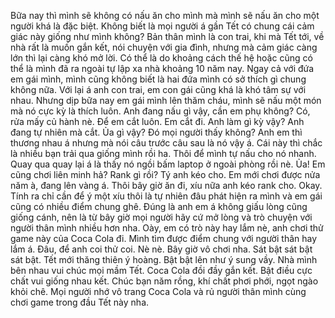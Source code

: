 Bữa nay thì mình sẽ không có nấu ăn cho mình mà mình sẽ nấu ăn cho một người khá là đặc biệt. Không biết là mọi người á gần Tết có chung cái cảm giác này giống như mình không? Bản thân mình là con trai, khi mà Tết tới, về nhà rất là muốn gắn kết, nói chuyện với gia đình, nhưng mà cảm giác càng lớn thì lại càng khó mở lời. Có thể là do khoảng cách thế hệ hoặc cũng có thể là mình đã ra ngoài tự lập xa nhà khoảng 10 năm nay. Ngay cả với đứa em gái mình, mình cũng không biết là hai đứa mình có sở thích gì chung không nữa. Với lại á anh con trai, em con gái cũng khá là khó tâm sự với nhau. Nhưng dịp bữa nay em gái mình lên thăm cháu, mình sẽ nấu một món mà nó cực kỳ là thích luôn. Anh đang nấu gì vậy, cần em phụ không? Có, rửa mấy củ hành nè. Để em cắt luôn. Em cắt đi. Anh làm gì kỳ vậy? Anh đang tự nhiên mà cắt. Ủa gì vậy? Đó mọi người thấy không? Anh em thì thương nhau á nhưng mà nói câu trước câu sau là nó vậy á. Cái này thì chắc là nhiều bạn trải qua giống mình rồi ha. Thôi để mình tự nấu cho nó nhanh. Quay qua quay lại á là thấy nó ngồi bấm laptop ở ngoài phòng rồi nè. Ủa! Em cũng chơi liên minh hả? Rank gì rồi? Tý anh kéo cho. Em mới chơi được nửa năm à, đang lên vàng á. Thôi bây giờ ăn đi, xíu nữa anh kéo rank cho. Okay. Tính ra chỉ cần để ý một xíu thôi là tự nhiên đâu phát hiện ra mình và em gái cũng có nhiều điểm chung ghê. Đúng là anh em á không giấu lòng cũng giống cánh, nên là từ bây giờ mọi người hãy cứ mở lòng và trò chuyện với người thân mình nhiều hơn nha. Oày, em có trò này hay lắm nè, anh chơi thử game này của Coca Cola đi. Mình tìm được điểm chung với người thân hay lắm á. Đâu, để anh coi thử coi. Nè nè. Bây giờ vô chơi nha. Sát bật sát bật sát bật. Tết mới thăng thiên ý hoàng. Bật bật lên như ý sung vầy. Nhà mình bên nhau vui chúc mọi mầm Tết. Coca Cola đồi đầy gắn kết. Bật điều cực chất vui giống nhau kết. Chúc bạn năm rồng, khí chất phơi phới, ngọt ngào khỏi chê. Mọi người nhớ vô trang Coca Cola và rủ người thân mình cùng chơi game trong đầu Tết này nha.